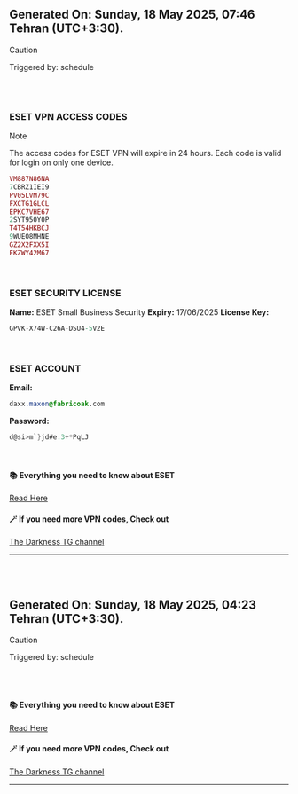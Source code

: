 ## Generated On: Sunday, 18 May 2025, 07:46 Tehran (UTC+3:30).

> [!CAUTION]
> Triggered by: schedule

<br><br>

### ESET VPN ACCESS CODES

> [!NOTE]
> The access codes for ESET VPN will expire in 24 hours.
> Each code is valid for login on only one device.

```ruby
VM887N86NA
7CBRZ1IEI9
PV05LVM79C
FXCTG1GLCL
EPKC7VHE67
2SYT950Y0P
T4T54HKBCJ
9WUEO8MHNE
GZ2X2FXX5I
EKZWY42M67
```

<br>

### ESET SECURITY LICENSE

**Name:** ESET Small Business Security
**Expiry:** 17/06/2025
**License Key:**

```POV-Ray SDL
GPVK-X74W-C26A-DSU4-5V2E
```

<br>

### ESET ACCOUNT

**Email:**

```CSS
daxx.maxon@fabricoak.com
```

**Password:**

```POV-Ray SDL
d@si>m`}jd#e.3+*PqLJ
```

<br>

#### 📚 Everything you need to know about ESET

[Read Here](https://t.me/F_NiREvil/2113)

#### 🪄 If you need more VPN codes, Check out

[The Darkness TG channel](https://t.me/Eset_key_trial)

---

<br><br>

## Generated On: Sunday, 18 May 2025, 04:23 Tehran (UTC+3:30).

> [!CAUTION]
> Triggered by: schedule

<br><br>

#### 📚 Everything you need to know about ESET

[Read Here](https://t.me/F_NiREvil/2113)

#### 🪄 If you need more VPN codes, Check out

[The Darkness TG channel](https://t.me/Eset_key_trial)

---

<br><br>

